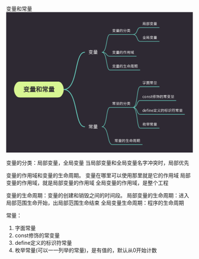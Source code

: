 变量和常量
![变量和常量知识点](./assets/pic/BianliangAnd.png)

变量的分类：局部变量，全局变量
当局部变量和全局变量名字冲突时，局部优先

变量的作用域和变量的生命周期。
变量在哪里可以使用那里就是它的作用域
局部变量的作用域，就是局部变量的作用域
全局变量的作用域，是整个工程

变量的生命周期：变量的创建和销毁之间的时间段。
局部变量的生命周期：进入局部范围生命开始，出局部范围生命结束
全局变量生命周期：程序的生命周期

常量：
1. 字面常量
2. const修饰的常变量
3. define定义的标识符常量
4. 枚举常量(可以一一列举的常量)，是有值的，默认从0开始计数
